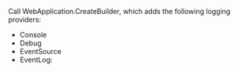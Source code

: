 Call WebApplication.CreateBuilder, which adds the following logging providers:
- Console
- Debug
- EventSource
- EventLog:
